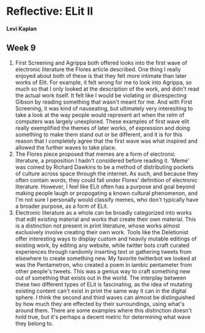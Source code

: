 # Reflective: ELit II 

#### Levi Kaplan

## Week 9

1. First Screening and Agrippa both offered looks into the first wave of electronic literature the Flores article described.  One thing I really enjoyed about both of these is that they felt more intimate than later works of Elit.  For example, it felt wrong for me to look into Agrippa, so much so that I only looked at the description of the work, and didn't read the actual work itself.  It felt like I would be violating or disrespecting Gibson by reading something that wasn't meant for me.  And with First Screening, it was kind of nauseating, but ultimately very interesiting to take a look at the way people would represent art when the relm of computers was largely unexplored.  These examples of first wave elit really exemplified the themes of later works, of expression and doing something to make them stand out or be different, and it is for this reason that I completely agree that the first wave was what inspired and allowed the further waves to take place.
2. The Flores piece proposed that memes are a form of electronic literature, a proposition I hadn't considered before reading it.  'Meme' was coined by Richard Dawkins to be a method of distributing pockets of culture across space through the internet. As such, and because they often contain words, they could fall under Flores' definition of electronic literature.  However, I feel like ELit often has a purpose and goal beyond making people laugh or propogating a known cultural phenomenon, and I'm not sure I personally would classify memes, who don't typically have a broader purpose, as a form of ELit.
3. Electronic literature as a whole can be broadly categorized into works that edit existing material and works that create their own material.  This is a distinction not present in print literature, whose works almost exclusively involve creating their own work.  Tools like the Deletionist offer interesting ways to display custom and heavily mutable editings of existing work, by editing any website, while twitter bots craft curated experiences through randomly inserting text or gathering tweets from elsewhere to create something new.  My favorite twitterbot we looked at was the Pentametron, who created a poem in iambic pentameter from other people's tweets.  This was a genius way to craft something new out of something that exists out in the world.  The interplay between these two different types of ELit is fascinating, as the idea of mutating existing content can't exist in print the same way it can in the digital sphere.  I think the second and third waves can almost be distinguished by how much they are effected by their surroundings, using what's around them.  There are some examples where this distinction doesn't hold true, but it's perhaps a decent metric for determining what wave they belong to.